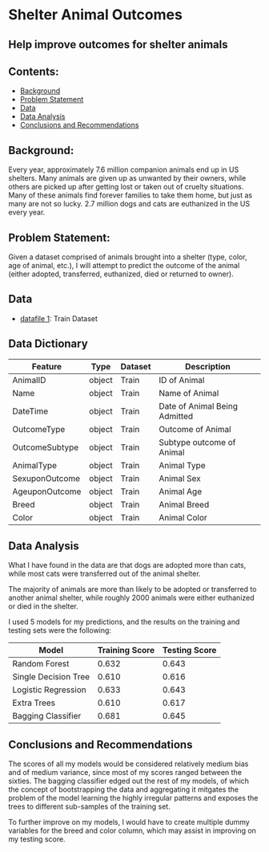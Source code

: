 # Shelter Animal Outcomes
## Help improve outcomes for shelter animals

 ## Contents:
 
- [Background](#Background)  
- [Problem Statement](#Problem-Statement)  
- [Data](#Data)
- [Data Analysis](#Data-Analysis)
- [Conclusions and Recommendations](#Conclusions-and-Recommendations)

## Background:

Every year, approximately 7.6 million companion animals end up in US shelters. Many animals are given up as unwanted by their owners, while others are picked up after getting lost or taken out of cruelty situations. Many of these animals find forever families to take them home, but just as many are not so lucky. 2.7 million dogs and cats are euthanized in the US every year.


## Problem Statement:

Given a dataset comprised of animals brought into a shelter (type, color, age of animal, etc.), I will attempt to predict the outcome of the animal (either adopted, transferred, euthanized, died or returned to owner).

## Data

* [datafile 1](/Users/edwardmendoza/Documents/GA/Projects/project_4_hackathon/data/train.csv): Train Dataset

## Data Dictionary

|Feature|Type|Dataset|Description|
|---|---|---|---|
|AnimalID|object|Train|ID of Animal|
|Name|object|Train|Name of Animal|
|DateTime|object|Train|Date of Animal Being Admitted|
|OutcomeType|object|Train|Outcome of Animal|
|OutcomeSubtype|object|Train|Subtype outcome of Animal|
|AnimalType|object|Train|Animal Type|
|SexuponOutcome|object|Train|Animal Sex|
|AgeuponOutcome|object|Train|Animal Age|
|Breed|object|Train|Animal Breed|
|Color|object|Train|Animal Color|

## Data Analysis

What I have found in the data are that dogs are adopted more than cats, while most cats were transferred out of the animal shelter. 

The majority of animals are more than likely to be adopted or transferred to another animal shelter, while roughly 2000 animals were either euthanized or died in the shelter. 

I used 5 models for my predictions, and the results on the training and testing sets were the following:

|Model|Training Score|Testing Score
|---|---|---|
|Random Forest|0.632|0.643|
|Single Decision Tree|0.610|0.616|
|Logistic Regression|0.633|0.643|
|Extra Trees|0.610|0.617|
|Bagging Classifier|0.681|0.645|

## Conclusions and Recommendations

The scores of all my models would be considered relatively medium bias and of medium variance, since most of my scores ranged between the sixties. The bagging classifier edged out the rest of my models, of which the concept of bootstrapping the data and aggregating it mitgates the problem of the model learning the highly irregular patterns and exposes the trees to different sub-samples of the training set. 

To further improve on my models, I would have to create multiple dummy variables for the breed and color column, which may assist in improving on my testing score. 

